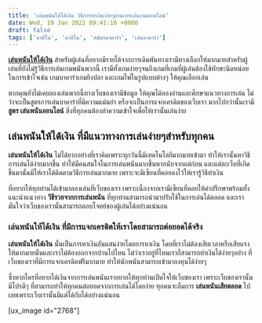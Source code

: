 ```yaml
---
title: 'เล่นพนันให้ได้เงิน วิธีการทำเงินง่ายๆผ่านการเล่นเกมออนไลน์'
date: Wed, 19 Jan 2022 09:41:16 +0000
draft: false
tags: ['คาสิโน', 'คาสิโน', 'สมัครบาคาร่า', 'เล่นบาคาร่า']
---
```


**[เล่นพนันให้ได้เงิน](/archives/)** สำหรับผู้เล่นที่อยากมีรายได้จากการเดิมพันทางเรามีทางเลือกให้มากมายสำหรับผู้เล่นที่ยังไม่รู้วิธีการเล่นเกมพนันพวกนี้ เรามีทั้งเกมง่ายๆจนถึงเกมที่เกมที่ผู้เล่นต้องใช้ทักษะนิดหน่อย ในการเข้าใจเช่น เกมบาคาร่าเกมยิงปลา และเกมไพ่ในรูปแบบต่างๆ ให้คุณเลือกเล่น

หากคุณยังไม่เคยลองเล่นพวกนี้ทางเว็บของเรามีข้อมูล ให้คุณได้ลองอ่านและศึกษาแนวทางการเล่น ไม่ว่าจะเป็นสูตรการเล่นบาคาร่าที่มีความแม่นยำ หรือจะเป็นการแจกเครดิตของเว็บเรา มากไปกว่านั้นเรามี **สูตร เล่นพนันออนไลน์** สิ่งที่ทุกคนต้องทำความเข้าใจเพื่อให้เรานั้นเล่นง่าย

**เล่นพนันให้ได้เงิน ที่มีแนวทางการเล่นง่ายๆสำหรับทุกคน**
---------------------------------------------------------

**เล่นพนันให้ได้เงิน** ไม่ได้ยากอย่างที่เราคิดเพราะทุกวันนี้มีเทคโนโลยีมากมายเข้ามา ทำให้เรานั้นหาวิธีการเล่นได้ง่ายมากขึ้น ทำให้มีคนสนใจในการเล่นพนันมากขึ้นหากนับจากแต่ก่อน และแต่ละเว็บที่เกิดขึ้นมานั้นมีให้เราได้ติดตามวิธีการเล่นมากมาย เพราะจะมีเซียนที่คอยลงไว้ให้เรารู้วิธีทำเงิน

ที่อยากให้ทุกท่านได้เข้ามาลองเล่นที่เว็บของเรา เพราะเนื่องจากเรามีเซียนที่คอยให้คำปรึกษาพร้อมทั้งแนะนำแนวทาง **วิธีรวยจากการเล่นพนัน** ที่ทุกท่านสามารถนำมาปรับใช้ในการเล่นได้ตลอด และเรามั่นใจว่าเว็บของเรานั้นสามารถตอบโจทย์ของผู้เล่นได้อย่างแน่นอน

### **เล่นพนันให้ได้เงิน ที่มีการแจกเครดิตให้เราโดยสามารถต่อยอดได้จริง**

**เล่นพนันให้ได้เงิน** นั้นเป็นการหาเงินอันแสนง่ายโดยการหาเงิน โดยที่เราไม่ต้องเสียเวลาหรือเสียแรงให้มากมายนั่นและเราไม่ต้องออกจากบ้านไปไหน ไม่ว่าเราอยู่ที่ไหนเราก็สามารถทำเงินได้ง่ายๆอย่าง ที่เว็บของเราที่มีการแจกเครดิตฟรีมากมาย ทำให้นักพนันสามารถเข้ามาลงทุนได้ง่ายๆ

ซึ่งหากใครที่อยากได้เงินจากการเล่นพนันเราอยากให้ทุกท่านเปิดใจให้เว็บของเรา เพราะเว็บของเรานั้นมีโปรดีๆ ที่สามารถทำให้ทุกคนต่อยอดจากการเล่นได้โดยง่าย ทุกคนจะลืมการ **เล่นพนันเสียตลอด** ไปเลยเพราะเว็บเรานั้นมีแต่ได้กับได้อย่างแน่นอน

\[ux\_image id="2768"\]